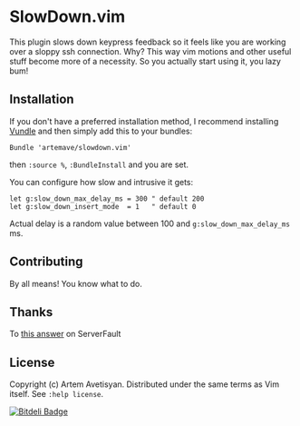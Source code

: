 SlowDown.vim
============

This plugin slows down keypress feedback so it feels like you are working over a sloppy ssh connection. Why? This way vim motions and other useful stuff become more of a necessity. So you actually start using it, you lazy bum!

Installation
------------

If you don't have a preferred installation method, I recommend installing [Vundle](https://github.com/gmarik/vundle) 
and then simply add this to your bundles:

    Bundle 'artemave/slowdown.vim'

then `:source %`, `:BundleInstall` and you are set.

You can configure how slow and intrusive it gets:

```vimsript
let g:slow_down_max_delay_ms = 300 " default 200
let g:slow_down_insert_mode  = 1   " default 0
```

Actual delay is a random value between 100 and `g:slow_down_max_delay_ms` ms.

Contributing
------------

By all means! You know what to do.

Thanks
------

To [this answer](http://superuser.com/questions/498115/limit-input-speed/498126#498126) on ServerFault

License
-------

Copyright (c) Artem Avetisyan.  Distributed under the same terms as Vim itself.
See `:help license`.


[![Bitdeli Badge](https://d2weczhvl823v0.cloudfront.net/artemave/slowdown.vim/trend.png)](https://bitdeli.com/free "Bitdeli Badge")

